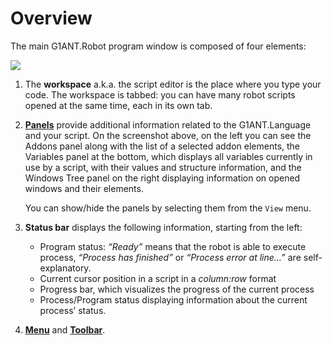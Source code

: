 # Overview

The main G1ANT.Robot program window is composed of four elements:

![](https://raw.githubusercontent.com/G1ANT-Robot/G1ANT.Manual/raw/develop/G1ANT.Manual/-assets/robot-overview.png)

1. The **workspace** a.k.a. the script editor is the place where you type your code. The workspace is tabbed: you can have many robot scripts opened at the same time, each in its own tab.

2. [**Panels**](panels.md) provide additional information related to the G1ANT.Language and your script. On the screenshot above, on the left you can see the Addons panel along with the list of a selected addon elements, the Variables panel at the bottom, which displays all variables currently in use by a script, with their values and structure information, and the Windows Tree panel on the right displaying information on opened windows and their elements.

   You can show/hide the panels by selecting them from the `View` menu.

3. **Status bar** displays the following information, starting from the left:

   - Program status: *“Ready”* means that the robot is able to execute process, *“Process has finished”* or *“Process error at line...”* are self-explanatory.
   - Current cursor position in a script in a *column:row* format
   - Progress bar, which visualizes the progress of the current process
   - Process/Program status displaying information about the current process’ status.

4. [**Menu**](menu.md) and [**Toolbar**](toolbar.md).
